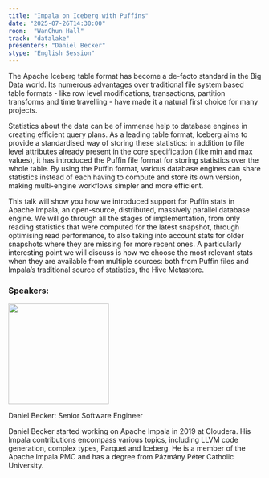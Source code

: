 ```yaml
---
title: "Impala on Iceberg with Puffins"
date: "2025-07-26T14:30:00"
room:  "WanChun Hall"
track: "datalake"
presenters: "Daniel Becker"
stype: "English Session"
---
```


The Apache Iceberg table format has become a de-facto standard in the Big Data world. Its numerous advantages over traditional file system based table formats - like row level modifications, transactions, partition transforms and time travelling - have made it a natural first choice for many projects.

Statistics about the data can be of immense help to database engines in creating efficient query plans. As a leading table format, Iceberg aims to provide a standardised way of storing these statistics: in addition to file level attributes already present in the core specification (like min and max values), it has introduced the Puffin file format for storing statistics over the whole table. By using the Puffin format, various database engines can share statistics instead of each having to compute and store its own version, making multi-engine workflows simpler and more efficient.

This talk will show you how we introduced support for Puffin stats in Apache Impala, an open-source, distributed, massively parallel database engine. We will go through all the stages of implementation, from only reading statistics that were computed for the latest snapshot, through optimising read performance, to also taking into account stats for older snapshots where they are missing for more recent ones. A particularly interesting point we will discuss is how we choose the most relevant stats when they are available from multiple sources: both from Puffin files and Impala’s traditional source of statistics, the Hive Metastore.

### Speakers:


<img src="https://sessionize.com/image/6933-400o400o1-72rRP3UXJeo1bZhvM4bFDm.jpg" width="200" /><br/>

Daniel Becker: Senior Software Engineer

Daniel Becker started working on Apache Impala in 2019 at Cloudera. His Impala contributions encompass various topics, including LLVM code generation, complex types, Parquet and Iceberg. He is a member of the Apache Impala PMC and has a degree from Pázmány Péter Catholic University.